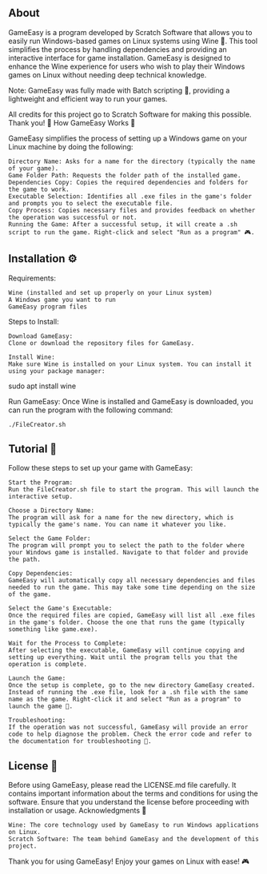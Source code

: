 ## About

GameEasy is a program developed by Scratch Software that allows you to easily run Windows-based games on Linux systems using Wine 🍷. This tool simplifies the process by handling dependencies and providing an interactive interface for game installation. GameEasy is designed to enhance the Wine experience for users who wish to play their Windows games on Linux without needing deep technical knowledge.

Note: GameEasy was fully made with Batch scripting 📝, providing a lightweight and efficient way to run your games.

All credits for this project go to Scratch Software for making this possible. Thank you! 🙏
How GameEasy Works 🔧

GameEasy simplifies the process of setting up a Windows game on your Linux machine by doing the following:

    Directory Name: Asks for a name for the directory (typically the name of your game).
    Game Folder Path: Requests the folder path of the installed game.
    Dependencies Copy: Copies the required dependencies and folders for the game to work.
    Executable Selection: Identifies all .exe files in the game's folder and prompts you to select the executable file.
    Copy Process: Copies necessary files and provides feedback on whether the operation was successful or not.
    Running the Game: After a successful setup, it will create a .sh script to run the game. Right-click and select "Run as a program" 🎮.

## Installation ⚙️
Requirements:

    Wine (installed and set up properly on your Linux system)
    A Windows game you want to run
    GameEasy program files

Steps to Install:

    Download GameEasy:
    Clone or download the repository files for GameEasy.

    Install Wine:
    Make sure Wine is installed on your Linux system. You can install it using your package manager:

sudo apt install wine

Run GameEasy:
Once Wine is installed and GameEasy is downloaded, you can run the program with the following command:

    ./FileCreator.sh

## Tutorial 📝

Follow these steps to set up your game with GameEasy:

    Start the Program:
    Run the FileCreator.sh file to start the program. This will launch the interactive setup.

    Choose a Directory Name:
    The program will ask for a name for the new directory, which is typically the game's name. You can name it whatever you like.

    Select the Game Folder:
    The program will prompt you to select the path to the folder where your Windows game is installed. Navigate to that folder and provide the path.

    Copy Dependencies:
    GameEasy will automatically copy all necessary dependencies and files needed to run the game. This may take some time depending on the size of the game.

    Select the Game's Executable:
    Once the required files are copied, GameEasy will list all .exe files in the game's folder. Choose the one that runs the game (typically something like game.exe).

    Wait for the Process to Complete:
    After selecting the executable, GameEasy will continue copying and setting up everything. Wait until the program tells you that the operation is complete.

    Launch the Game:
    Once the setup is complete, go to the new directory GameEasy created. Instead of running the .exe file, look for a .sh file with the same name as the game. Right-click it and select "Run as a program" to launch the game 🚀.

    Troubleshooting:
    If the operation was not successful, GameEasy will provide an error code to help diagnose the problem. Check the error code and refer to the documentation for troubleshooting 🔧.

## License 📜

Before using GameEasy, please read the LICENSE.md file carefully. It contains important information about the terms and conditions for using the software. Ensure that you understand the license before proceeding with installation or usage.
Acknowledgments 🙌

    Wine: The core technology used by GameEasy to run Windows applications on Linux.
    Scratch Software: The team behind GameEasy and the development of this project.

Thank you for using GameEasy! Enjoy your games on Linux with ease! 🎮

